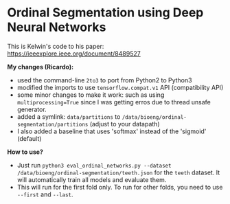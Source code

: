 # Ordinal Segmentation using Deep Neural Networks

This is Kelwin's code to his paper: https://ieeexplore.ieee.org/document/8489527

**My changes (Ricardo):**
* used the command-line `2to3` to port from Python2 to Python3
* modified the imports to use `tensorflow.compat.v1` API (compatibility API)
* some minor changes to make it work: such as using `multiprocessing=True` since I was getting erros due to thread unsafe generator.
* added a symlink: `data/partitions` to `/data/bioeng/ordinal-segmentation/partitions` (adjust to your datapath)
* I also added a baseline that uses 'softmax' instead of the 'sigmoid' (default)

**How to use?**
* Just run `python3 eval_ordinal_networks.py --dataset /data/bioeng/ordinal-segmentation/teeth.json` for the `teeth` dataset. It will automatically train all models and evaluate them.
* This will run for the first fold only. To run for other folds, you need to use `--first` and `--last`.
